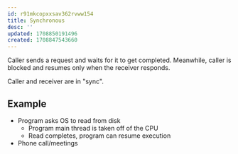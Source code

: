 ```yaml
---
id: r91mkcopxxsav362rvww154
title: Synchronous
desc: ''
updated: 1708850191496
created: 1708847543660
---
```


Caller sends a request and waits for it to get completed. Meanwhile, caller is blocked and resumes only when the receiver responds.

Caller and receiver are in "sync".

## Example

- Program asks OS to read from disk
    - Program main thread is taken off of the CPU
    - Read completes, program can resume execution
- Phone call/meetings